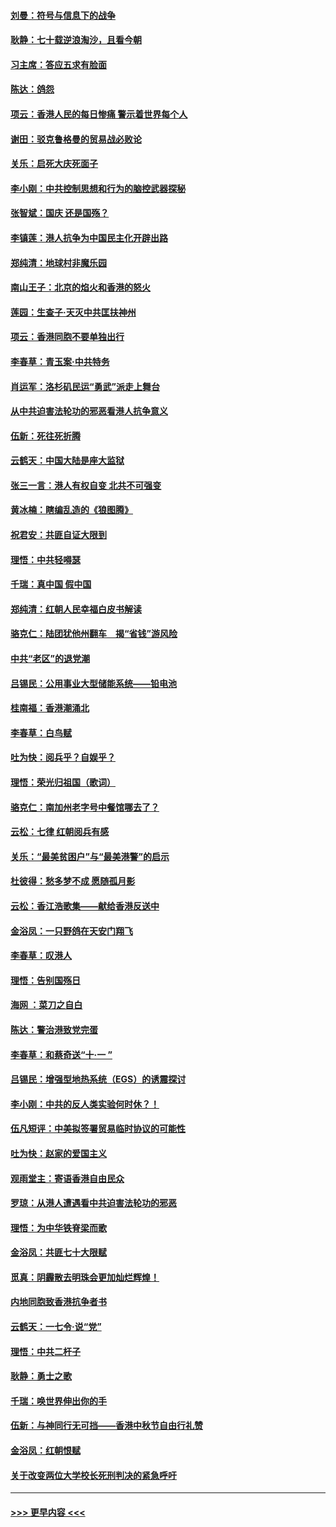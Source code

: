 #### [刘曼：符号与信息下的战争](../pages/nsc993/n11564655.md?t=10031011) 
#### [耿静：七十载逆浪淘沙，且看今朝](../pages/nsc993/n11564520.md?t=10031011) 
#### [习主席：答应五求有脸面](../pages/nsc993/n11563953.md?t=10031011) 
#### [陈达：鸽怨](../pages/nsc993/n11561879.md?t=10031011) 
#### [项云：香港人民的每日惨痛  警示着世界每个人](../pages/nsc993/n11559273.md?t=10031011) 
#### [谢田：驳克鲁格曼的贸易战必败论](../pages/nsc993/n11555840.md?t=10031011) 
#### [关乐：启死大庆死面子](../pages/nsc993/n11556823.md?t=10031011) 
#### [李小刚：中共控制思想和行为的脑控武器探秘](../pages/nsc993/n11556776.md?t=10031011) 
#### [张智斌：国庆  还是国殇？](../pages/nsc993/n11556617.md?t=10031011) 
#### [李镇莲：港人抗争为中国民主化开辟出路](../pages/nsc993/n11556570.md?t=10031011) 
#### [郑纯清：地球村非魔乐园](../pages/nsc993/n11555415.md?t=10031011) 
#### [南山王子：北京的焰火和香港的怒火](../pages/nsc993/n11555318.md?t=10031011) 
#### [莲园：生查子·天灭中共匡扶神州](../pages/nsc993/n11555302.md?t=10031011) 
#### [项云：香港同胞不要单独出行](../pages/nsc993/n11555276.md?t=10031011) 
#### [李春草：青玉案‧中共特务](../pages/nsc993/n11552356.md?t=10031011) 
#### [肖运军：洛杉矶民运“勇武”派走上舞台](../pages/nsc993/n11551595.md?t=10031011) 
#### [从中共迫害法轮功的邪恶看港人抗争意义](../pages/nsc993/n11540858.md?t=10031011) 
#### [伍新：死往死折腾](../pages/nsc993/n11550174.md?t=10031011) 
#### [云鹤天：中国大陆是座大监狱](../pages/nsc993/n11550155.md?t=10031011) 
#### [张三一言：港人有权自变 北共不可强变](../pages/nsc993/n11550132.md?t=10031011) 
#### [黄冰楠：瞎编乱造的《狼图腾》](../pages/nsc993/n11550082.md?t=10031011) 
#### [祝君安：共匪自证大限到](../pages/nsc993/n11550041.md?t=10031011) 
#### [理悟：中共轻嘚瑟](../pages/nsc993/n11547978.md?t=10031011) 
#### [千瑞：真中国 假中国](../pages/nsc993/n11547865.md?t=10031011) 
#### [郑纯清：红朝人民幸福白皮书解读](../pages/nsc993/n11547499.md?t=10031011) 
#### [骆克仁：陆团犹他州翻车　揭“省钱”游风险](../pages/nsc993/n11546977.md?t=10031011) 
#### [中共“老区”的退党潮](../pages/nsc993/n11545995.md?t=10031011) 
#### [吕锡民：公用事业大型储能系统——铅电池](../pages/nsc993/n11545701.md?t=10031011) 
#### [桂南福：香港潮涌北](../pages/nsc993/n11545682.md?t=10031011) 
#### [李春草：白鸟赋](../pages/nsc993/n11545663.md?t=10031011) 
#### [吐为快：阅兵乎？自娱乎？](../pages/nsc993/n11545625.md?t=10031011) 
#### [理悟：荣光归祖国（歌词）](../pages/nsc993/n11545616.md?t=10031011) 
#### [骆克仁：南加州老字号中餐馆哪去了？](../pages/nsc993/n11545120.md?t=10031011) 
#### [云松：七律 红朝阅兵有感](../pages/nsc993/n11542394.md?t=10031011) 
#### [关乐：“最美贫困户”与“最美港警”的启示](../pages/nsc993/n11542252.md?t=10031011) 
#### [杜彼得：愁多梦不成 愿随孤月影](../pages/nsc993/n11540296.md?t=10031011) 
#### [云松：香江浩歌集——献给香港反送中](../pages/nsc993/n11540149.md?t=10031011) 
#### [金浴凤：一只野鸽在天安门翔飞](../pages/nsc993/n11540280.md?t=10031011) 
#### [李春草：叹港人](../pages/nsc993/n11540119.md?t=10031011) 
#### [理悟：告别国殇日](../pages/nsc993/n11539610.md?t=10031011) 
#### [海网 ：菜刀之自白](../pages/nsc993/n11539597.md?t=10031011) 
#### [陈达：警治港致党完蛋](../pages/nsc993/n11538127.md?t=10031011) 
#### [李春草：和蔡奇送“十·一 ”](../pages/nsc993/n11537810.md?t=10031011) 
#### [吕锡民：增强型地热系统（EGS）的诱震探讨](../pages/nsc993/n11537765.md?t=10031011) 
#### [李小刚：中共的反人类实验何时休？！](../pages/nsc993/n11537669.md?t=10031011) 
#### [伍凡短评：中美拟签署贸易临时协议的可能性](../pages/nsc993/n11536773.md?t=10031011) 
#### [吐为快：赵家的爱国主义](../pages/nsc993/n11536750.md?t=10031011) 
#### [观雨堂主：寄语香港自由民众](../pages/nsc993/n11536735.md?t=10031011) 
#### [罗琼：从港人遭遇看中共迫害法轮功的邪恶](../pages/nsc993/n11507862.md?t=10031011) 
#### [理悟：为中华铁脊梁而歌](../pages/nsc993/n11534458.md?t=10031011) 
#### [金浴凤：共匪七十大限赋](../pages/nsc993/n11534434.md?t=10031011) 
#### [觅真：阴霾散去明珠会更加灿烂辉煌！](../pages/nsc993/n11531858.md?t=10031011) 
#### [内地同胞致香港抗争者书](../pages/nsc993/n11531645.md?t=10031011) 
#### [云鹤天：一七令‧说“党”](../pages/nsc993/n11529099.md?t=10031011) 
#### [理悟：中共二杆子](../pages/nsc993/n11529046.md?t=10031011) 
#### [耿静：勇士之歌](../pages/nsc993/n11527562.md?t=10031011) 
#### [千瑞：唤世界伸出你的手](../pages/nsc993/n11526942.md?t=10031011) 
#### [伍新：与神同行无可挡——香港中秋节自由行礼赞](../pages/nsc993/n11526801.md?t=10031011) 
#### [金浴凤：红朝恨赋](../pages/nsc993/n11524312.md?t=10031011) 
#### [关于改变两位大学校长死刑判决的紧急呼吁](../pages/nsc993/n11524103.md?t=10031011) 

----
#### [ >>> 更早内容 <<< ](../indexes/nsc993-earlier.md)
